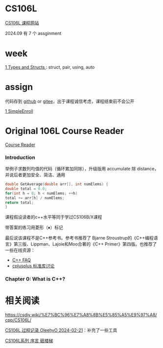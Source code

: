 # CS106L

[CS106L 课程网站](http://web.stanford.edu/class/cs106l/)

2024.09 有 7 个 assginment

# week

[1 Types and Structs ](week/1.md): struct, pair, using, auto


# assign

代码存到 [github]() or [gitee](https://gitee.com/anidea/cs106l-assignments/tree/create/)，出于课程诚信考虑，课程结束前不会公开

[1 SimpleEnroll](assign/1.md)

# Original 106L Course Reader

[Course Reader](http://web.stanford.edu/class/cs106l/full_course_reader.pdf)

### Introduction

举例子求数列均值的代码（循环累加同除），升级版用 accumulate 除 distance，并说后者更加安全、简洁、通用

```c++
double GetAverage(double arr[], int numElems) {
double total = 0.0;
for(int h = 0; h < numElems; ++h)
total += arr[h] / numElems;
return total;
}
```

课程假设读者的c++水平等同于学过CS106B/X课程

带答案的练习用菱形（♦）标记

最后说该课程不是C++参考书。参考书推荐了 Bjarne Stroustrup的《C++编程语言》第三版、Lippman、Lajoie和Moo合著的《C++ Primer》第四版。也推荐了一些在线资源：
- [C++ FAQ](http://www.parashift.com/c++-faq-lite/)
- [cplusplus 标准库讨论](https://cplusplus.com/)

### Chapter 0: What is C++?

# 相关阅读

https://csdiy.wiki/%E7%BC%96%E7%A8%8B%E5%85%A5%E9%97%A8/cpp/CS106L/

[CS106L 过程记录 OleehyO 2024-02-21](https://zhuanlan.zhihu.com/p/683265937)：补充了一些工具

[CS106L系列 序言 砸楼梯](https://zhuanlan.zhihu.com/p/555321969)